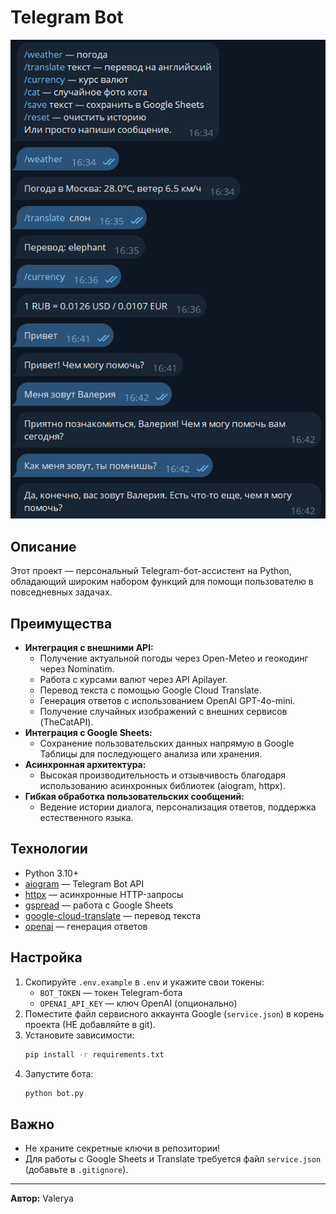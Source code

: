 # Telegram Bot

![Bot Image](image.png)

## Описание

Этот проект — персональный Telegram-бот-ассистент на Python, обладающий широким набором функций для помощи пользователю в повседневных задачах.

## Преимущества

- **Интеграция с внешними API:**
  - Получение актуальной погоды через Open-Meteo и геокодинг через Nominatim.
  - Работа с курсами валют через API Apilayer.
  - Перевод текста с помощью Google Cloud Translate.
  - Генерация ответов с использованием OpenAI GPT-4o-mini.
  - Получение случайных изображений с внешних сервисов (TheCatAPI).
- **Интеграция с Google Sheets:**
  - Сохранение пользовательских данных напрямую в Google Таблицы для последующего анализа или хранения.
- **Асинхронная архитектура:**
  - Высокая производительность и отзывчивость благодаря использованию асинхронных библиотек (aiogram, httpx).
- **Гибкая обработка пользовательских сообщений:**
  - Ведение истории диалога, персонализация ответов, поддержка естественного языка.


## Технологии
- Python 3.10+
- [aiogram](https://docs.aiogram.dev/) — Telegram Bot API
- [httpx](https://www.python-httpx.org/) — асинхронные HTTP-запросы
- [gspread](https://gspread.readthedocs.io/) — работа с Google Sheets
- [google-cloud-translate](https://cloud.google.com/translate/docs) — перевод текста
- [openai](https://platform.openai.com/docs/api-reference) — генерация ответов

## Настройка
1. Скопируйте `.env.example` в `.env` и укажите свои токены:
   - `BOT_TOKEN` — токен Telegram-бота
   - `OPENAI_API_KEY` — ключ OpenAI (опционально)
2. Поместите файл сервисного аккаунта Google (`service.json`) в корень проекта (НЕ добавляйте в git).
3. Установите зависимости:
   ```bash
   pip install -r requirements.txt
   ```
4. Запустите бота:
   ```bash
   python bot.py
   ```

## Важно
- Не храните секретные ключи в репозитории!
- Для работы с Google Sheets и Translate требуется файл `service.json` (добавьте в `.gitignore`).

---

**Автор:** Valerya 